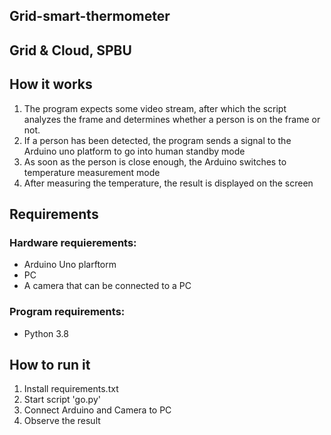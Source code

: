 ## Grid-smart-thermometer
## Grid & Cloud, SPBU

## How it works
1. The program expects some video stream, after which the script analyzes the frame and determines whether a person is on the frame or not.
2. If a person has been detected, the program sends a signal to the Arduino uno platform to go into human standby mode
3. As soon as the person is close enough, the Arduino switches to temperature measurement mode
4. After measuring the temperature, the result is displayed on the screen

## Requirements
### Hardware requierements:
* Arduino Uno plarftorm
* PC
* A camera that can be connected to a PC

### Program requirements:
* Python 3.8
## How to run it
1. Install requirements.txt
2. Start script 'go.py'
3. Connect Arduino and Camera to PC
4. Observe the result
